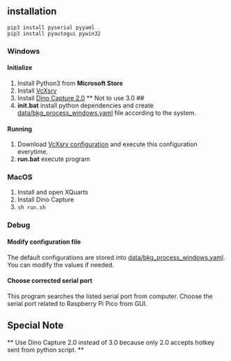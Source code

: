 
## installation
```
pip3 install pyserial pyyaml
pip3 install pyautogui pywin32
```


### Windows
#### Initialize
1. Install Python3 from **Microsoft Store**
1. Install [VcXsrv](https://sourceforge.net/projects/vcxsrv/)
1. Install [Dino Capture 2.0](https://dino-lite.cc/rjxz) ** Not to use 3.0 ##
1. **init.bat** install python dependencies and create [data/bkg_process_windows.yaml](https://github.com/ltsai323/minigantry_softwares/blob/main/videoCapture_DinoLite/data/bkg_process_windows.yaml) file according to the system.
#### Running
1. Download [VcXsrv configuration](https://github.com/ltsai323/NTUMAC_dockerized_softwares/blob/master/config.xlaunch) and execute this configuration everytime.
1. **run.bat** execute program


### MacOS
1. Install and open XQuarts
2. Install Dino Capture
3.  `sh run.sh`


### Debug
#### Modify configuration file
The default configurations are stored into [data/bkg_process_windows.yaml](https://github.com/ltsai323/minigantry_softwares/blob/main/videoCapture_DinoLite/data/bkg_process_windows.yaml). You can modify the values if needed.
#### Choose corrected serial port
This program searches the listed serial port from computer. Choose the serial port related to Raspberry Pi Pico from GUI.

## Special Note
** Use Dino Capture 2.0 instead of 3.0 because only 2.0 accepts hotkey sent from python script. **
